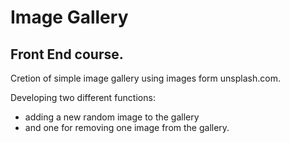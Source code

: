 # Image Gallery

## Front End course. 

Cretion of simple image gallery using images form unsplash.com. 

Developing two different functions: 

- adding a new random image to the gallery 
-  and one for removing one image from the gallery.

